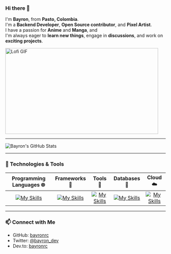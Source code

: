 ### Hi there 👋

I'm **Bayron**, from **Pasto, Colombia**.  
I'm a **Backend Developer**, **Open Source contributor**, and **Pixel Artist**.  
I have a passion for **Anime** and **Manga**, and   
I'm always eager to **learn new things**, engage in **discussions**, and work on **exciting projects**.

<img src="https://media.giphy.com/media/RMwgs5kZqkRyhF24KK/giphy.gif" width="480" height="269" alt="Lofi GIF">

---

![Bayron's GitHub Stats](https://github-readme-stats.vercel.app/api?username=bayronrc&show_icons=true&include_all_commits=true)

---

### 🔧 Technologies & Tools

| **Programming Languages 🌐** | **Frameworks 📑** | **Tools 🔧** | **Databases 🌟** | **Cloud ☁️** |
|:----------------------------:|:-----------------:|:-----------------:|:-----------------:|:-----------------:|
| [![My Skills](https://skillicons.dev/icons?i=php,js,ts,java)](https://skillicons.dev) | [![My Skills](https://skillicons.dev/icons?i=laravel,nest,express,spring)](https://skillicons.dev) | [![My Skills](https://skillicons.dev/icons?i=docker,vscode,idea,eclipse,notion,obsidian,powershell,bash)](https://skillicons.dev) | [![My Skills](https://skillicons.dev/icons?i=mysql,mongodb,postgres)](https://skillicons.dev) |[![My Skills](https://skillicons.dev/icons?i=gcp)](https://skillicons.dev)|

---

### 📫 Connect with Me

- GitHub: [bayronrc](https://github.com/bayronrc)
- Twitter: [@bayron_dev](https://twitter.com/bayron_dev)
- Dev.to: [bayronrc](https://dev.to/bayronrc)
